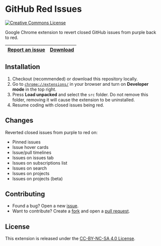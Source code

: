 # GitHub Red Issues

[![Creative Commons License](https://i.creativecommons.org/l/by-nc-sa/4.0/88x31.png)](http://creativecommons.org/licenses/by-nc-sa/4.0/)

Google Chrome extension to revert closed GitHub issues from purple back to red.

|[Report an issue](https://github.com/Katsute/GitHub-Red-Issues/issues)|[Download](https://github.com/Katsute/GitHub-Red-Issues/archive/refs/heads/main.zip)|
|---|---|

## Installation

1. Checkout (recommended) or download this repository locally.
2. Go to [`chrome://extensions/`](chrome://extensions/) in your browser and turn on **Developer mode** in the top right.
3. Press **Load unpacked** and select the `src` folder. Do not remove this folder, removing it will cause the extension to be uninstalled.
4. Resume coding with closed issues being red.

## Changes

Reverted closed issues from purple to red on:

- Pinned issues
- Issue hover cards
- Issue/pull timelines
- Issues on issues tab
- Issues on subscriptions list
- Issues on search
- Issues on projects
- Issues on projects (beta)

## Contributing

- Found a bug? Open a new [issue](https://github.com/Katsute/GitHub-Red-Issues/issues).
- Want to contribute? Create a [fork](https://github.com/Katsute/GitHub-Red-Issues/fork) and open a [pull request](https://github.com/Katsute/GitHub-Red-Issues/pulls).

## License

This extension is released under the [CC-BY-NC-SA 4.0 License](https://github.com/Katsute/GitHub-Red-Issues/blob/main/LICENSE).